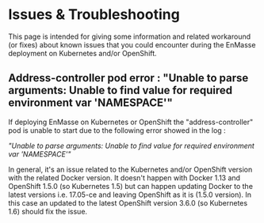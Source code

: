 # Issues & Troubleshooting

This page is intended for giving some information and related workaround (or fixes) about known issues that you could 
encounter during the EnMasse deployment on Kubernetes and/or OpenShift.

## Address-controller pod error : "Unable to parse arguments: Unable to find value for required environment var 'NAMESPACE'"

If deploying EnMasse on Kubernetes or OpenShift the "address-controller" pod is unable to start due to the following error
showed in the log :

_"Unable to parse arguments: Unable to find value for required environment var 'NAMESPACE'"_

In general, it's an issue related to the Kubernetes and/or OpenShift version with the related Docker version.
It doesn't happen with Docker 1.13 and OpenShift 1.5.0 (so Kubernetes 1.5) but can happen updating Docker to the latest
versions i.e. 17.05-ce and leaving OpenShift as it is (1.5.0 version).
In this case an updated to the latest OpenShift version 3.6.0 (so Kubernetes 1.6) should fix the issue.
